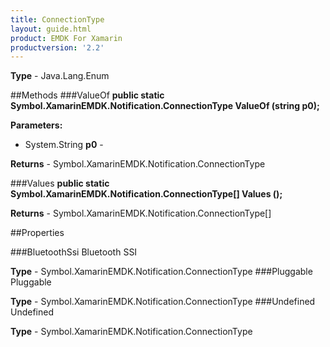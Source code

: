 ```yaml
---
title: ConnectionType
layout: guide.html 
product: EMDK For Xamarin 
productversion: '2.2' 
---
```



**Type** - Java.Lang.Enum

##Methods
###ValueOf
**public static Symbol.XamarinEMDK.Notification.ConnectionType ValueOf (string p0);**



**Parameters:** 

* System.String **p0** - 

**Returns** - Symbol.XamarinEMDK.Notification.ConnectionType

###Values
**public static Symbol.XamarinEMDK.Notification.ConnectionType[] Values ();**




**Returns** - Symbol.XamarinEMDK.Notification.ConnectionType[]

##Properties

###BluetoothSsi
Bluetooth SSI

**Type** - Symbol.XamarinEMDK.Notification.ConnectionType
###Pluggable
Pluggable

**Type** - Symbol.XamarinEMDK.Notification.ConnectionType
###Undefined
Undefined

**Type** - Symbol.XamarinEMDK.Notification.ConnectionType


